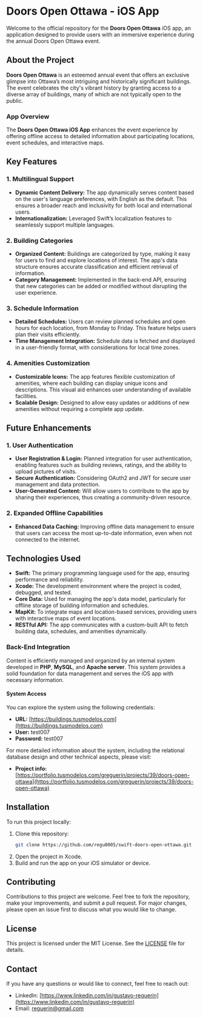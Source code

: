 # Doors Open Ottawa - iOS App

Welcome to the official repository for the **Doors Open Ottawa** iOS app, an application designed to provide users with an immersive experience during the annual Doors Open Ottawa event. 

## About the Project

**Doors Open Ottawa** is an esteemed annual event that offers an exclusive glimpse into Ottawa’s most intriguing and historically significant buildings. The event celebrates the city's vibrant history by granting access to a diverse array of buildings, many of which are not typically open to the public.

### App Overview

The **Doors Open Ottawa iOS App** enhances the event experience by offering offline access to detailed information about participating locations, event schedules, and interactive maps. 

## Key Features

### 1. Multilingual Support
- **Dynamic Content Delivery:** The app dynamically serves content based on the user's language preferences, with English as the default. This ensures a broader reach and inclusivity for both local and international users.
- **Internationalization:** Leveraged Swift’s localization features to seamlessly support multiple languages.

### 2. Building Categories
- **Organized Content:** Buildings are categorized by type, making it easy for users to find and explore locations of interest. The app's data structure ensures accurate classification and efficient retrieval of information.
- **Category Management:** Implemented in the back-end API, ensuring that new categories can be added or modified without disrupting the user experience.

### 3. Schedule Information
- **Detailed Schedules:** Users can review planned schedules and open hours for each location, from Monday to Friday. This feature helps users plan their visits efficiently.
- **Time Management Integration:** Schedule data is fetched and displayed in a user-friendly format, with considerations for local time zones.

### 4. Amenities Customization
- **Customizable Icons:** The app features flexible customization of amenities, where each building can display unique icons and descriptions. This visual aid enhances user understanding of available facilities.
- **Scalable Design:** Designed to allow easy updates or additions of new amenities without requiring a complete app update.

## Future Enhancements

### 1. User Authentication
- **User Registration & Login:** Planned integration for user authentication, enabling features such as building reviews, ratings, and the ability to upload pictures of visits.
- **Secure Authentication:** Considering OAuth2 and JWT for secure user management and data protection.
- **User-Generated Content:** Will allow users to contribute to the app by sharing their experiences, thus creating a community-driven resource.

### 2. Expanded Offline Capabilities
- **Enhanced Data Caching:** Improving offline data management to ensure that users can access the most up-to-date information, even when not connected to the internet.

## Technologies Used

- **Swift:** The primary programming language used for the app, ensuring performance and reliability.
- **Xcode:** The development environment where the project is coded, debugged, and tested.
- **Core Data:** Used for managing the app's data model, particularly for offline storage of building information and schedules.
- **MapKit:** To integrate maps and location-based services, providing users with interactive maps of event locations.
- **RESTful API:** The app communicates with a custom-built API to fetch building data, schedules, and amenities dynamically.

### Back-End Integration

Content is efficiently managed and organized by an internal system developed in **PHP**, **MySQL**, and **Apache server**. This system provides a solid foundation for data management and serves the iOS app with necessary information.

#### System Access

You can explore the system using the following credentials:

- **URL:** [https://buildings.tusmodelos.com](https://buildings.tusmodelos.com)
- **User:** test007
- **Password:** test007

For more detailed information about the system, including the relational database design and other technical aspects, please visit:

- **Project info:** [https://portfolio.tusmodelos.com/greguerin/projects/39/doors-open-ottawa](https://portfolio.tusmodelos.com/greguerin/projects/39/doors-open-ottawa)

## Installation

To run this project locally:

1. Clone this repository:
    ```sh
    git clone https://github.com/regu0005/swift-doors-open-ottawa.git
    ```
2. Open the project in Xcode.
3. Build and run the app on your iOS simulator or device.

## Contributing

Contributions to this project are welcome. Feel free to fork the repository, make your improvements, and submit a pull request. For major changes, please open an issue first to discuss what you would like to change.

## License

This project is licensed under the MIT License. See the [LICENSE](LICENSE.txt) file for details.

## Contact

If you have any questions or would like to connect, feel free to reach out:

- LinkedIn: [https://www.linkedin.com/in/gustavo-reguerin](https://www.linkedin.com/in/gustavo-reguerin)
- Email: [reguerin@gmail.com](mailto:reguerin@gmail.com)
